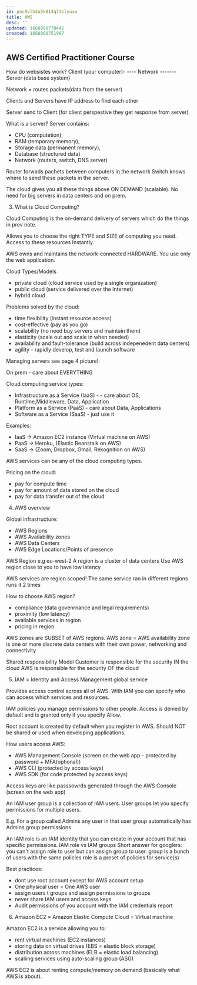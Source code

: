 ```yaml
---
id: poc9vlh4u5k814ql4zlyuxw
title: AWS
desc: ''
updated: 1668960778442
created: 1668960751907
---
```




AWS Certified Practitioner Course
------------------------------------------------------------------------------------

How do websistes work?
Client (your computer)- ---- Network ------- Server (data base system)

Network = routes packets(data from the server) 

Clients and Servers have IP address to find each other

Server send to Client (for client perspestive they get response from server)

What is a server? Server contains:
- CPU (computetion), 
- RAM (temporary memory), 
- Storage data (permanent memory),
- Database (structured data)
- Network (routers, switch, DNS server)

Router forwads pachets between computers in the network
Switch knows where to send these packets in the server.

The cloud gives you all these things above ON DEMAND (scalable).
No need for big servers in data centers and on prem.

3. What is Cloud Computing?

Cloud Computing is the on-demand delivery of servers which do the things in prev note.

Allows you to choose the right TYPE and SIZE of computing you need. 
Access to these resources Instantly.

AWS owns and maintains the network-connected HARDWARE. You use only the web application.

Cloud Types/Models
- private cloud (cloud service used by a single organization)
- public cloud (service delivered over the Internet)
- hybrid cloud

Problems solved by the cloud:
- time flexibility (instant resource access)
- cost-effective (pay as you go)
- scalability (no need buy servers and maintain them)
- elasticity (scale out and scale in when needed)
- availability and fault-tolerance (build across indepenedent data centers)
- agility - rapidly develop, test and launch software

Managing servers see page 4 picture!:

On prem - care about EVERYTHING

Cloud computing service types:
- Infrastructure as a Service (IaaS) - - care about OS, Runtime,Middleware, Data, Application
- Platform as a Service (PaaS) - care about Data, Applications
- Software as a Service (SaaS) - just use it

Examples:
- IaaS -> Amazon EC2 instance (Virtual machine on AWS)
- PaaS -> Heroku, (Elastic Beanstalk on AWS)
- SaaS -> (Zoom, Dropbox, Gmail, Rekognition on AWS)

AWS services can be any of the cloud computing types.

Pricing on the cloud:
- pay for compute time
- pay for amount of data stored on the cloud
- pay for data transfer out of the cloud


4. AWS overview

Global infrastructure:
- AWS Regions
- AWS Availability zones
- AWS Data Centers
- AWS Edge Locations/Points of presence

AWS Region e.g eu-west-2
A region is a cluster of data centers
Use AWS region close to you to have low latency

AWS services are region scoped! The same service ran in different regions runs it 2 times

How to choose AWS region?
- compliance (data govenrnance and legal requirements)
- proximity (low latency)
- available services in region
- pricing in region

AWS zones are SUBSET of AWS regions. AWS zone = AWS availability zone is one or more discrete data centers with their own power, networking and connectivity

Shared responsibility Model
Customer is responsible for the security IN the cloud
AWS is responsible for the security OF the cloud

5. IAM = Identity and Access Management global service

Provides access control across all of AWS.
With IAM you can specify who can access which services and resources.

IAM policies you manage permissions to other people.
Access is denied by default and is granted only if you specify Allow.

Root account is created by default when you register in AWS.
Should NOT be shared or used when developing applications.

How users access AWS:
- AWS Management Console (screen on the web app - protected by password + MFA(optional))
- AWS CLI (protected by access keys)
- AWS SDK (for code protected by access keys)

Access keys are like passsowrds generated through the AWS Console (screen on the web app)


An IAM user group is a collection of IAM users. 
User groups let you specify permissions for multiple users.

E.g. For a group called Admins  any user in that user group automatically has Admins group permissions

An IAM role is an IAM identity that you can create in your account that has specific permissions. 
IAM role vs IAM groups
Short answer for googlers: you can't assign role to user but can assign group to user.
    group is a bunch of users with the same policies
    role is a preset of policies for service(s)

Best practices:
- dont use root account except for AWS account setup
- One physical user = One AWS user
- assign users t groups and assign permissions to groups
- never share IAM users and access keys
- Audit permissions of you account with the IAM credentials report


6. Amazon EC2 = Amazon Elastic Compute Cloud = Virtual machine

Amazon EC2 is a service allowing you to:
- rent virtual machines (EC2 instances)
- storing data on virtual drives (EBS = elastic block storage)
- distribution across machines (ELB = elastic load balancing)
- scaliing services using auto-scaling group (ASG)

AWS EC2 is about renting compute/memory on demand (basically what AWS is about).